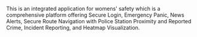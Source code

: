 This is an integrated application for womens' safety which is a comprehensive platform offering Secure Login, Emergency Panic, News Alerts, Secure Route Navigation with Police Station Proximity and Reported Crime, Incident Reporting, and Heatmap Visualization.
